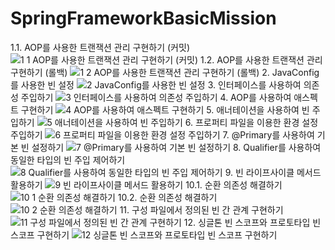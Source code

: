 # SpringFrameworkBasicMission
1.1. AOP를 사용한 트랜잭션 관리 구현하기 (커밋)
![1 1  AOP를 사용한 트랜잭션 관리 구현하기 (커밋)](https://github.com/user-attachments/assets/f076218f-a5d8-4bae-ba14-882a61ae2ac0)
1.2. AOP를 사용한 트랜잭션 관리 구현하기 (롤백)
![1 2  AOP를 사용한 트랜잭션 관리 구현하기 (롤백)](https://github.com/user-attachments/assets/a960b438-f612-408d-a604-6af6b5d8b487)
2. JavaConfig를 사용한 빈 설정
![2  JavaConfig를 사용한 빈 설정](https://github.com/user-attachments/assets/f70ced4b-fd80-4726-b891-3426c63c64e2)
3. 인터페이스를 사용하여 의존성 주입하기
![3  인터페이스를 사용하여 의존성 주입하기](https://github.com/user-attachments/assets/5ca2e523-ce5a-427a-a5c9-37199ea313eb)
4. AOP를 사용하여 애스펙트 구현하기
![4  AOP를 사용하여 애스펙트 구현하기](https://github.com/user-attachments/assets/89c145f4-43e9-4c2a-89b9-b669efa07ffd)
5. 애너테이션을 사용하여 빈 주입하기
![5  애너테이션을 사용하여 빈 주입하기](https://github.com/user-attachments/assets/c1eea34f-cd77-450b-85bf-6d78d97e34c2)
6. 프로퍼티 파일을 이용한 환경 설정 주입하기
![6  프로퍼티 파일을 이용한 환경 설정 주입하기](https://github.com/user-attachments/assets/eedfd8b0-faca-461b-a115-051fd5cf71d6)
7. @Primary를 사용하여 기본 빈 설정하기
![7  @Primary를 사용하여 기본 빈 설정하기](https://github.com/user-attachments/assets/52ad4cca-cf27-40be-abe3-1f8724a66593)
8. Qualifier를 사용하여 동일한 타입의 빈 주입 제어하기
![8  Qualifier를 사용하여 동일한 타입의 빈 주입 제어하기](https://github.com/user-attachments/assets/af454f4a-d40f-475b-a067-6f610ef8ac6c)
9. 빈 라이프사이클 메서드 활용하기
![9  빈 라이프사이클 메서드 활용하기](https://github.com/user-attachments/assets/d0e0458f-36a3-4384-9b6e-1f104ac443b1)
10.1. 순환 의존성 해결하기
![10 1  순환 의존성 해결하기](https://github.com/user-attachments/assets/acf85101-e451-4627-ade0-52d6e9ff310d)
10.2. 순환 의존성 해결하기
![10 2  순환 의존성 해결하기](https://github.com/user-attachments/assets/436380b9-a6c6-4fd1-8239-26370b8562ef)
11. 구성 파일에서 정의된 빈 간 관계 구현하기
![11  구성 파일에서 정의된 빈 간 관계 구현하기](https://github.com/user-attachments/assets/ccd08499-1485-4b80-acf2-3015a3749649)
12. 싱글톤 빈 스코프와 프로토타입 빈 스코프 구현하기
![12  싱글톤 빈 스코프와 프로토타입 빈 스코프 구현하기](https://github.com/user-attachments/assets/6bac8949-a445-49ab-9ae1-a4021936fc3a)
